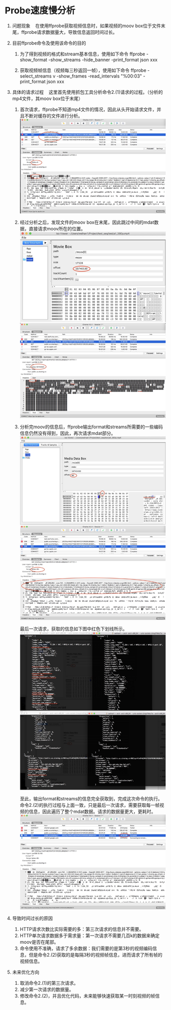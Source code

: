 # Probe速度慢分析

1. 问题现象
   在使用ffprobe获取视频信息时，如果视频的moov box位于文件末尾，ffprobe请求数据量大，导致信息返回时间过长。

2. 目前ffprobe命令及使用该命令的目的
	1. 为了得到视频的格式和stream基本信息，使用如下命令
		ffprobe -show_format -show_streams -hide_banner -print_format json xxx

	2. 获取视频帧信息（视频每三秒返回一帧），使用如下命令
		ffprobe -select_streams v -show_frames -read_intervals "%00:03" -print_format json xxx 

3. 具体的请求过程
   这里首先使用抓包工具分析命令2.(1)请求的过程。（分析的mp4文件，其moov box位于末尾）
	1. 首次请求，ffprobe不知道mp4文件的情况，因此从头开始请求文件，并且不断对缓存的文件进行分析。
		![](media/15351034186063.jpg)
		
	2. 经过分析之后，发现文件的moov box在末尾，因此跳过中间的mdat数据，直接请求moov所在的位置。
		![](media/15351034293250.jpg)
		![](media/15351034353430.jpg)

	3. 分析完moov的信息后，ffprobe输出format和streams所需要的一些编码信息仍然没有得到，因此，再次请求mdat部分。
		![](media/15351034448391.jpg)
		![](media/15351034508740.jpg)

		最后一次请求，获取的信息如下图中红色下划线所示。
		![](media/15351034578547.jpg)
		![](media/15351034639986.jpg)

		至此，输出format和streams的信息完全获取到，完成这次命令的执行。
		命令2.(2)的执行过程与上面一致，只是最后一次请求，需要获取每一帧视频的信息，因此遍历了整个mdat数据。请求的数据量更大，更耗时。
		![](media/15351034726145.jpg)

4. 导致时间过长的原因
	1. HTTP请求次数比实际需要的多：第三次请求的信息并不需要。
	1. HTTP单次请求数据多于需求量：第一次请求不需要几百k的数据来确定moov是否在尾部。
	3. 命令使用不准确，请求了多余数据：我们需要的是第3秒的视频编码信息，但是命令2.(2)获取的是每隔3秒的视频帧信息，进而请求了所有帧的视频信息。
5. 未来优化方向
	1. 取消命令2.(1)的第三次请求。
	2. 减少第一次请求的数据量。
	3. 修改命令2.(2)，并且优化代码，未来能够快速获取某一时刻视频的帧信息。
	


